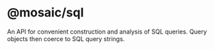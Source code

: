 # @mosaic/sql

An API for convenient construction and analysis of SQL queries. Query objects then coerce to SQL query strings.
